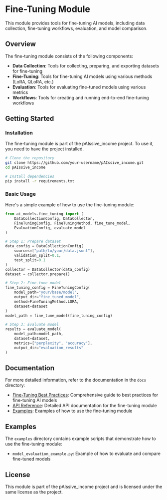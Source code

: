 # Fine-Tuning Module

This module provides tools for fine-tuning AI models, including data collection, fine-tuning workflows, evaluation, and model comparison.

## Overview

The fine-tuning module consists of the following components:

- **Data Collection**: Tools for collecting, preparing, and exporting datasets for fine-tuning
- **Fine-Tuning**: Tools for fine-tuning AI models using various methods (LoRA, QLoRA, etc.)
- **Evaluation**: Tools for evaluating fine-tuned models using various metrics
- **Workflows**: Tools for creating and running end-to-end fine-tuning workflows

## Getting Started

### Installation

The fine-tuning module is part of the pAIssive_income project. To use it, you need to have the project installed.

```bash
# Clone the repository
git clone https://github.com/your-username/pAIssive_income.git
cd pAIssive_income

# Install dependencies
pip install -r requirements.txt
```

### Basic Usage

Here's a simple example of how to use the fine-tuning module:

```python
from ai_models.fine_tuning import (
    DataCollectionConfig, DataCollector,
    FineTuningConfig, FineTuningMethod, fine_tune_model,
    EvaluationConfig, evaluate_model
)

# Step 1: Prepare dataset
data_config = DataCollectionConfig(
    sources=["path/to/your/data.jsonl"],
    validation_split=0.1,
    test_split=0.1
)
collector = DataCollector(data_config)
dataset = collector.prepare()

# Step 2: Fine-tune model
fine_tuning_config = FineTuningConfig(
    model_path="your/base/model",
    output_dir="fine_tuned_model",
    method=FineTuningMethod.LORA,
    dataset=dataset
)
model_path = fine_tune_model(fine_tuning_config)

# Step 3: Evaluate model
results = evaluate_model(
    model_path=model_path,
    dataset=dataset,
    metrics=["perplexity", "accuracy"],
    output_dir="evaluation_results"
)
```

## Documentation

For more detailed information, refer to the documentation in the `docs` directory:

- [Fine-Tuning Best Practices](docs/fine_tuning_best_practices.md): Comprehensive guide to best practices for fine-tuning AI models
- [API Reference](docs/api_reference.md): Detailed API documentation for the fine-tuning module
- [Examples](docs/examples.md): Examples of how to use the fine-tuning module

## Examples

The `examples` directory contains example scripts that demonstrate how to use the fine-tuning module:

- `model_evaluation_example.py`: Example of how to evaluate and compare fine-tuned models

## License

This module is part of the pAIssive_income project and is licensed under the same license as the project.
